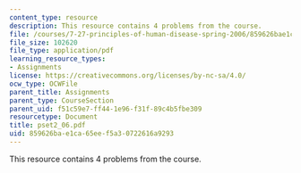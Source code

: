 ```yaml
---
content_type: resource
description: This resource contains 4 problems from the course.
file: /courses/7-27-principles-of-human-disease-spring-2006/859626bae1ca65eef5a30722616a9293_pset2_06.pdf
file_size: 102620
file_type: application/pdf
learning_resource_types:
- Assignments
license: https://creativecommons.org/licenses/by-nc-sa/4.0/
ocw_type: OCWFile
parent_title: Assignments
parent_type: CourseSection
parent_uid: f51c59e7-ff44-1e96-f31f-89c4b5fbe309
resourcetype: Document
title: pset2_06.pdf
uid: 859626ba-e1ca-65ee-f5a3-0722616a9293
---
```

This resource contains 4 problems from the course.